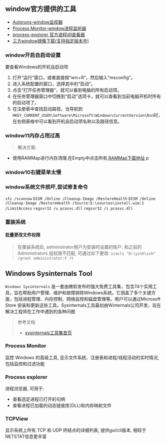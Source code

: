 
## window官方提供的工具

- [Autoruns-window监视器](https://learn.microsoft.com/en-us/sysinternals/downloads/autoruns)
- [Process Monitor-window进程监听器](https://learn.microsoft.com/en-us/sysinternals/downloads/procmon)
- [process-explorer 官方进程dll查看器](https://learn.microsoft.com/en-us/sysinternals/downloads/process-explorer)
- [三方window镜像下载(支持指定版本号)](https://uupdump.net/)

### window开启自启动设置
要查看Windows的开机自启动项
1. 打开“运行”窗口，或者直接按“win+R”，然后输入“msconfig”。
2. 进入系统配置的窗口，选择其中的“启动”。
3. 点击“打开任务管理器”，就可以看到电脑的所有启动项。
4. 在任务管理器窗口中切换到“启动”选项卡，就可以查看到当前电脑开机时所有的启动项了。
5. 在注册表中查找启动路径，当导航到`HKEY_CURRENT_USER\Software\Microsoft\Windows\CurrentVersion\Run`时，在右侧表格中可以看到开机自启动项名称以及路径信息。

### window11内存占用过高

> 解决方案:
- 使用RAMMap进行内存清理,在Empty中点击所有,[RAMMap下载地址](https://download.sysinternals.com/files/RAMMap.zip)
p

### window10右键菜单太慢

### window系统文件损坏,尝试修复命令

`sfc /scannow`
`DISM /Online /Cleanup-Image /RestoreHealth`
`DISM /Online /Cleanup-Image /RestoreHealth /Source:E:\sources\install.wim:1 /LimitAccess`
`regsvr32 /u pcasvc.dll`
`regsvr32 /i pcasvc.dll`

### 重装系统

#### 批量更改文件权限

> 在重装系统后, administrator用户为安装时设置的账户, 和之前的Administrators 组权限不匹配, 可通过如下更改:
`icacls "D:\yzsh\ssh" /grant administrator:F /t`

## Windows Sysinternals Tool

`Windows Sysinternals` 是一套由微软发布的强大免费工具集，包含74个实用工具，旨在帮助用户管理、维护和故障排除Windows系统。它涵盖了多个关键方面，包括进程管理、内存控制、网络监控和磁盘管理等。用户可以通过Microsoft Store 安装和更新这些工具。Sysinternals工具最初由Winternals公司开发，旨在解决工程师在工作中遇到的各种问题

> 参考文档
> - [sysinternals工具集首页](https://learn.microsoft.com/zh-cn/sysinternals/downloads/)

### Process Monitor

监控 Windows 的高级工具, 显示文件系统、注册表和进程/线程活动的实时情况, 包括监控和过滤功能

### Process explorer

进程浏览器, 可用于:
- 查看选定进程已打开的句柄
- 查看进程已加载的动态链接库(DLL)和内存映射文件

### TCPView

显示系统上所有 TCP 和 UDP 终结点的详细列表, 提供gui/cli版本, 相较于NETSTAT信息更丰富